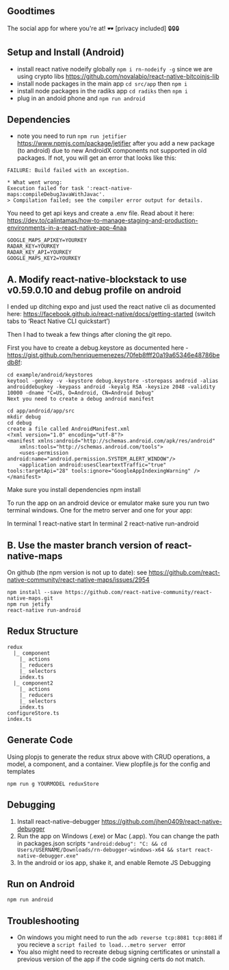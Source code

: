 Goodtimes
---------------------

The social app for where you're at! :dark_sunglasses:  [privacy included] :lock::lock::lock: 


Setup and Install (Android)
-----------------------------
- install react native nodeify globally `npm i rn-nodeify -g` since we are using crypto libs https://github.com/novalabio/react-native-bitcoinjs-lib
- install node packages in the main app `cd src/app` then `npm i`
- install node packages in the radiks app `cd radiks` then `npm i`
- plug in an andoid phone and `npm run android`


Dependencies
--------------------------
- note you need to run `npm run jetifier` https://www.npmjs.com/package/jetifier after you add a new package (to android) due to new AndroidX components not supported in old packages. If not, you will get an error that looks like this: 

```
FAILURE: Build failed with an exception.

* What went wrong:
Execution failed for task ':react-native-maps:compileDebugJavaWithJavac'.
> Compilation failed; see the compiler error output for details.
```

You need to get api keys and create a .env file. Read about it here: https://dev.to/calintamas/how-to-manage-staging-and-production-environments-in-a-react-native-app-4naa

```
GOOGLE_MAPS_APIKEY=YOURKEY
RADAR_KEY=YOURKEY
RADAR_KEY_API=YOURKEY
GOOGLE_MAPS_KEY2=YOURKEY
```

A. Modify react-native-blockstack to use v0.59.0.10 and debug profile on android
----------------------

I ended up ditching expo and just used the react native cli as documented here: https://facebook.github.io/react-native/docs/getting-started (switch tabs to ‘React Native CLI quickstart’)

Then I had to tweak a few things after cloning the git repo.

First you have to create a debug.keystore as documented here - https://gist.github.com/henriquemenezes/70feb8fff20a19a65346e48786bedb8f:

```
cd example/android/keystores
keytool -genkey -v -keystore debug.keystore -storepass android -alias androiddebugkey -keypass android -keyalg RSA -keysize 2048 -validity 10000 -dname "C=US, O=Android, CN=Android Debug"
Next you need to create a debug android manifest
```

```
cd app/android/app/src
mkdir debug
cd debug
create a file called AndroidManifest.xml
<?xml version="1.0" encoding="utf-8"?>
<manifest xmlns:android="http://schemas.android.com/apk/res/android"
    xmlns:tools="http://schemas.android.com/tools">
    <uses-permission android:name="android.permission.SYSTEM_ALERT_WINDOW"/>
    <application android:usesCleartextTraffic="true" tools:targetApi="28" tools:ignore="GoogleAppIndexingWarning" />
</manifest>
```

Make sure you install dependencies npm install

To run the app on an android device or emulator make sure you run two terminal windows. One for the metro server and one for your app:

In terminal 1
react-native start
In terminal 2
react-native run-android


B. Use the master branch version of react-native-maps
----------------------
On github (the npm version is not up to date): see https://github.com/react-native-community/react-native-maps/issues/2954


```
npm install --save https://github.com/react-native-community/react-native-maps.git
npm run jetify
react-native run-android
```


Redux Structure
----------------
```
redux
  |_ component
    |_ actions
    |_ reducers
    |_ selectors
    index.ts
  |_ component2
    |_ actions
    |_ reducers
    |_ selectors
    index.ts
configureStore.ts
index.ts
```

Generate Code
------------
Using plopjs to generate the redux strux above with CRUD operations, a model, a component, and a container. View plopfile.js for the config and templates

`npm run g YOURMODEL reduxStore`

Debugging
-----------------
1. Install react-native-debugger https://github.com/jhen0409/react-native-debugger
2. Run the app on Windows (.exe) or Mac (.app). You can change the path in packages.json scripts `"android:debug": "C: && cd Users/USERNAME/Downloads/rn-debugger-windows-x64 && start react-native-debugger.exe"`
3. In the android or ios app, shake it, and enable Remote JS Debugging

Run on Android
----------------
`npm run android`


Troubleshooting
-----------------
- On windows you might need to run the `adb reverse tcp:8081 tcp:8081` if you recieve a `script failed to load...metro server ` error
- You also might need to recreate debug signing certificates or uninstall a previous version of the app if the code signing certs do not match. 